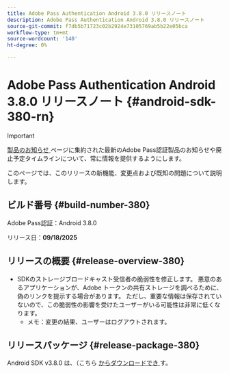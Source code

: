 ```yaml
---
title: Adobe Pass Authentication Android 3.8.0 リリースノート
description: Adobe Pass Authentication Android 3.8.0 リリースノート
source-git-commit: f7db5b71723c02b2924e73105769ab5b22e05bca
workflow-type: tm+mt
source-wordcount: '140'
ht-degree: 0%

---
```


# Adobe Pass Authentication Android 3.8.0 リリースノート {#android-sdk-380-rn}

>[!IMPORTANT]
>
> [ 製品のお知らせ ](/help/authentication/product-announcements.md) ページに集約された最新のAdobe Pass認証製品のお知らせや廃止予定タイムラインについて、常に情報を提供するようにします。

このページでは、このリリースの新機能、変更点および既知の問題について説明します。

## ビルド番号 {#build-number-380}

Adobe Pass認証：Android 3.8.0

リリース日：**09/18/2025**

## リリースの概要 {#release-overview-380}

* SDKのストレージブロードキャスト受信者の脆弱性を修正します。 悪意のあるアプリケーションが、Adobe トークンの共有ストレージを調べるために、偽のリンクを提示する場合があります。
ただし、重要な情報は保存されていないので、この脆弱性の影響を受けたユーザーがいる可能性は非常に低くなります。
   * メモ：変更の結果、ユーザーはログアウトされます。

## リリースパッケージ {#release-package-380}

Android SDK v3.8.0 は、（こちら [ からダウンロードでき ](https://tve.zendesk.com/hc/en-us/articles/204963219-Android-Native-AccessEnabler-Library) す。
